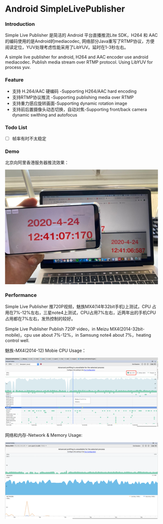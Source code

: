 # Android SimpleLivePublisher
### Introduction

Simple Live Publisher 是简洁的 Android 平台直播推流Lite SDK，H264 和 AAC的编码使用的是Android的mediacodec, 网络部分Java重写了RTMP协议，方便阅读定位，YUV处理考虑性能采用了LibYUV。延时在1-3秒左右。

A simple live publisher for android, H264 and AAC encoder use android mediacodec. Publish media stream over RTMP protocol.  Using LibYUV for process yuv.

### Feature

* 支持 H.264/AAC 硬编码 -Supporting H264/AAC hard encoding
* 支持RTMP协议推流 -Supporting publishing media over RTMP
* 支持重力感应旋转画面-Supporting  dynamic rotation  image
* 支持前后置摄像头动态切换，自动对焦-Supporting  front/back camera dynamic swithing and autofocus

### Todo List

- [ ] 帧率有时不太稳定

### Demo

北京向阿里香港服务器推流效果：

<img src="images/demo.jpg" alt="rtmp_android_01" style="zoom:50%;" />

### Performance

Simple Live Publisher 推720P视频，魅族MX4(14年32bit手机)上测试，CPU 占用在7%-12%左右，三星note4上测试，CPU占用7%左右，近两年出的手机CPU占用都在7%左右，发热控制的较好。

Simple Live Publisher Publish 720P video，in Meizu MX4(2014-32bit-mobile)，cpu use about 7%-12%，in Samsung note4  about 7%，heating control well.

魅族-MX4(2014-12) Mobie CPU Usage：

<img src="images/cpu_usage.png" alt="	cpu_usage" style="zoom:50%;" />



网络和内存-Network & Memory Usage:

<img src="./images/mem_net_usage.png" alt="Net &amp; Mem" style="zoom:50%;" />




